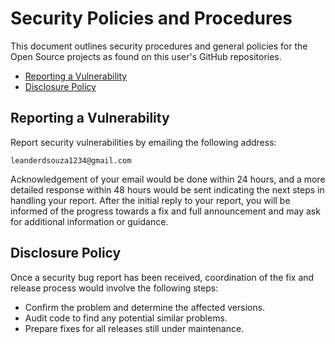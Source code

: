 # Security Policies and Procedures

This document outlines security procedures and general policies for the Open Source projects as found on this user's GitHub repositories.

  * [Reporting a Vulnerability](#reporting-a-vulnerability)
  * [Disclosure Policy](#disclosure-policy)

## Reporting a Vulnerability

Report security vulnerabilities by emailing the following address:

    leanderdsouza1234@gmail.com

Acknowledgement of your email would be done within 24 hours, and a more detailed response within 48 hours would be sent indicating the next steps in handling your report.
After the initial reply to your report, you will be informed of the progress towards a fix and full announcement and may ask for additional information or guidance.

## Disclosure Policy

Once a security bug report has been received, coordination of the fix and release
process would involve the following steps:

  * Confirm the problem and determine the affected versions.
  * Audit code to find any potential similar problems.
  * Prepare fixes for all releases still under maintenance.
